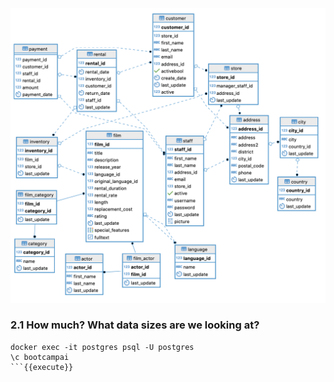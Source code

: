 ![Image](https://raw.githubusercontent.com/Bootcamp-AI/data-engineer/476342d3a47bf80069ae8525b465420a90abfc87/data-warehouse/lesson-1-intro-data-warehouses/pagila-3nf.png)


### 2.1 How much? What data sizes are we looking at?

```
docker exec -it postgres psql -U postgres
\c bootcampai
```{{execute}}


